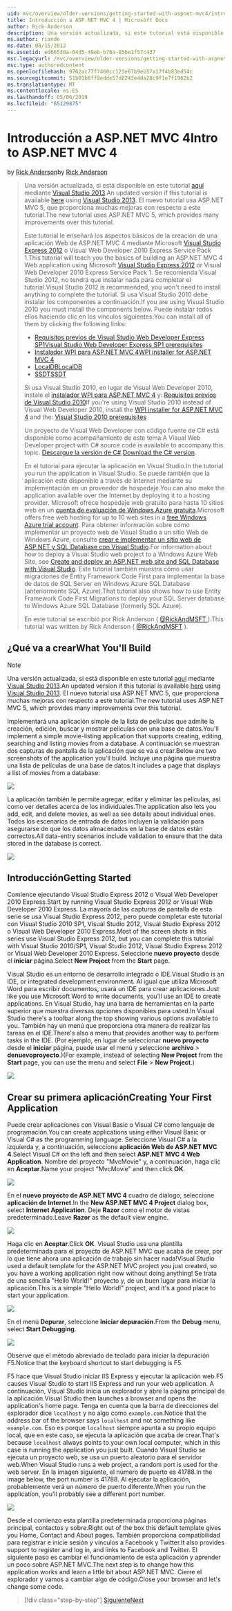 ```yaml
---
uid: mvc/overview/older-versions/getting-started-with-aspnet-mvc4/intro-to-aspnet-mvc-4
title: Introducción a ASP.NET MVC 4 | Microsoft Docs
author: Rick-Anderson
description: Una versión actualizada, si este tutorial está disponible aquí con Visual Studio 2013. El nuevo tutorial usa ASP.NET MVC 5, que proporciona muchas mejoras con respecto a t...
ms.author: riande
ms.date: 08/15/2012
ms.assetid: ed66530a-04d5-49eb-b76a-85be1f57c437
msc.legacyurl: /mvc/overview/older-versions/getting-started-with-aspnet-mvc4/intro-to-aspnet-mvc-4
msc.type: authoredcontent
ms.openlocfilehash: 9762ac77f7460cc123e67b9eb57a17f4b83ed54c
ms.sourcegitcommit: 51b01b6ff8edde57d8243e4da28c9f1e7f1962b2
ms.translationtype: MT
ms.contentlocale: es-ES
ms.lasthandoff: 05/06/2019
ms.locfileid: "65129875"
---
```

# <a name="intro-to-aspnet-mvc-4"></a><span data-ttu-id="b938f-104">Introducción a ASP.NET MVC 4</span><span class="sxs-lookup"><span data-stu-id="b938f-104">Intro to ASP.NET MVC 4</span></span>

<span data-ttu-id="b938f-105">by [Rick Anderson]((https://twitter.com/RickAndMSFT))</span><span class="sxs-lookup"><span data-stu-id="b938f-105">by [Rick Anderson]((https://twitter.com/RickAndMSFT))</span></span>

> <span data-ttu-id="b938f-106">Una versión actualizada, si está disponible en este tutorial [aquí](../../getting-started/introduction/getting-started.md) mediante [Visual Studio 2013](https://my.visualstudio.com/Downloads?q=visual%20studio%202013).</span><span class="sxs-lookup"><span data-stu-id="b938f-106">An updated version if this tutorial is available [here](../../getting-started/introduction/getting-started.md) using [Visual Studio 2013](https://my.visualstudio.com/Downloads?q=visual%20studio%202013).</span></span> <span data-ttu-id="b938f-107">El nuevo tutorial usa ASP.NET MVC 5, que proporciona muchas mejoras con respecto a este tutorial.</span><span class="sxs-lookup"><span data-stu-id="b938f-107">The new tutorial uses ASP.NET MVC 5, which provides many improvements over this tutorial.</span></span>
>
> <span data-ttu-id="b938f-108">Este tutorial le enseñará los aspectos básicos de la creación de una aplicación Web de ASP.NET MVC 4 mediante Microsoft [Visual Studio Express 2012](https://www.microsoft.com/visualstudio/11/products/express) o Visual Web Developer 2010 Express Service Pack 1.</span><span class="sxs-lookup"><span data-stu-id="b938f-108">This tutorial will teach you the basics of building an ASP.NET MVC 4 Web application using Microsoft [Visual Studio Express 2012](https://www.microsoft.com/visualstudio/11/products/express) or Visual Web Developer 2010 Express Service Pack 1.</span></span> <span data-ttu-id="b938f-109">Se recomienda Visual Studio 2012, no tendrá que instalar nada para completar el tutorial.</span><span class="sxs-lookup"><span data-stu-id="b938f-109">Visual Studio 2012 is recommended, you won't need to install anything to complete the tutorial.</span></span> <span data-ttu-id="b938f-110">Si usa Visual Studio 2010 debe instalar los componentes a continuación.</span><span class="sxs-lookup"><span data-stu-id="b938f-110">If you are using Visual Studio 2010 you must install the components below.</span></span> <span data-ttu-id="b938f-111">Puede instalar todos ellos haciendo clic en los vínculos siguientes:</span><span class="sxs-lookup"><span data-stu-id="b938f-111">You can install all of them by clicking the following links:</span></span>
>
> - [<span data-ttu-id="b938f-112">Requisitos previos de Visual Studio Web Developer Express SP1</span><span class="sxs-lookup"><span data-stu-id="b938f-112">Visual Studio Web Developer Express SP1 prerequisites</span></span>](https://www.microsoft.com/web/gallery/install.aspx?appid=VWD2010SP1Pack)
> - [<span data-ttu-id="b938f-113">Instalador WPI para ASP.NET MVC 4</span><span class="sxs-lookup"><span data-stu-id="b938f-113">WPI installer for ASP.NET MVC 4</span></span>](https://go.microsoft.com/fwlink/?LinkId=243392)
> - [<span data-ttu-id="b938f-114">LocalDB</span><span class="sxs-lookup"><span data-stu-id="b938f-114">LocalDB</span></span>](https://www.microsoft.com/web/gallery/install.aspx?appid=SQLLocalDBOnly_11_0)
> - [<span data-ttu-id="b938f-115">SSDT</span><span class="sxs-lookup"><span data-stu-id="b938f-115">SSDT</span></span>](https://blogs.msdn.com/b/rickandy/archive/2012/08/02/installing-and-using-sql-server-data-tools-ssdt-on-visual-studio-2010-and-vwd.aspx)
>
> <span data-ttu-id="b938f-116">Si usa Visual Studio 2010, en lugar de Visual Web Developer 2010, instale el [instalador WPI para ASP.NET MVC 4](https://go.microsoft.com/fwlink/?LinkId=243392) y: [Requisitos previos de Visual Studio 2010](https://www.microsoft.com/web/gallery/install.aspx?appsxml=&amp;appid=VS2010SP1Pack)</span><span class="sxs-lookup"><span data-stu-id="b938f-116">If you're using Visual Studio 2010 instead of Visual Web Developer 2010, install the [WPI installer for ASP.NET MVC 4](https://go.microsoft.com/fwlink/?LinkId=243392) and the: [Visual Studio 2010 prerequisites](https://www.microsoft.com/web/gallery/install.aspx?appsxml=&amp;appid=VS2010SP1Pack)</span></span>
>
> <span data-ttu-id="b938f-117">Un proyecto de Visual Web Developer con código fuente de C# está disponible como acompañamiento de este tema.</span><span class="sxs-lookup"><span data-stu-id="b938f-117">A Visual Web Developer project with C# source code is available to accompany this topic.</span></span> <span data-ttu-id="b938f-118">[Descargue la versión de C#](https://code.msdn.microsoft.com/Intro-to-ASPNET-MVC-4-61d0219d/file/114480/1/MvcMovie.zip).</span><span class="sxs-lookup"><span data-stu-id="b938f-118">[Download the C# version](https://code.msdn.microsoft.com/Intro-to-ASPNET-MVC-4-61d0219d/file/114480/1/MvcMovie.zip).</span></span>
>
> <span data-ttu-id="b938f-119">En el tutorial para ejecutar la aplicación en Visual Studio.</span><span class="sxs-lookup"><span data-stu-id="b938f-119">In the tutorial you run the application in Visual Studio.</span></span> <span data-ttu-id="b938f-120">Se puede también que la aplicación esté disponible a través de Internet mediante su implementación en un proveedor de hospedaje.</span><span class="sxs-lookup"><span data-stu-id="b938f-120">You can also make the application available over the Internet by deploying it to a hosting provider.</span></span> <span data-ttu-id="b938f-121">Microsoft ofrece hospedaje web gratuito para hasta 10 sitios web en un [cuenta de evaluación de Windows Azure gratuita](https://www.windowsazure.com/pricing/free-trial/?WT.mc_id=A443DD604).</span><span class="sxs-lookup"><span data-stu-id="b938f-121">Microsoft offers free web hosting for up to 10 web sites in a [free Windows Azure trial account](https://www.windowsazure.com/pricing/free-trial/?WT.mc_id=A443DD604).</span></span> <span data-ttu-id="b938f-122">Para obtener información sobre cómo implementar un proyecto web de Visual Studio a un sitio Web de Windows Azure, consulte [crear e implementar un sitio web de ASP.NET y SQL Database con Visual Studio](https://docs.microsoft.com/dotnet/azure/).</span><span class="sxs-lookup"><span data-stu-id="b938f-122">For information about how to deploy a Visual Studio web project to a Windows Azure Web Site, see [Create and deploy an ASP.NET web site and SQL Database with Visual Studio](https://docs.microsoft.com/dotnet/azure/).</span></span> <span data-ttu-id="b938f-123">Este tutorial también muestra cómo usar migraciones de Entity Framework Code First para implementar la base de datos de SQL Server en Windows Azure SQL Database (anteriormente SQL Azure).</span><span class="sxs-lookup"><span data-stu-id="b938f-123">That tutorial also shows how to use Entity Framework Code First Migrations to deploy your SQL Server database to Windows Azure SQL Database (formerly SQL Azure).</span></span>
>
> <span data-ttu-id="b938f-124">En este tutorial se escribió por Rick Anderson ( [ @RickAndMSFT ](https://twitter.com/#!/RickAndMSFT) ).</span><span class="sxs-lookup"><span data-stu-id="b938f-124">This tutorial was written by Rick Anderson ( [@RickAndMSFT](https://twitter.com/#!/RickAndMSFT) ).</span></span>

## <a name="what-youll-build"></a><span data-ttu-id="b938f-125">¿Qué va a crear</span><span class="sxs-lookup"><span data-stu-id="b938f-125">What You'll Build</span></span>

> [!NOTE]
> <span data-ttu-id="b938f-126">Una versión actualizada, si está disponible en este tutorial [aquí](../../getting-started/introduction/getting-started.md) mediante [Visual Studio 2013](https://my.visualstudio.com/Downloads?q=visual%20studio%202013).</span><span class="sxs-lookup"><span data-stu-id="b938f-126">An updated version if this tutorial is available [here](../../getting-started/introduction/getting-started.md) using [Visual Studio 2013](https://my.visualstudio.com/Downloads?q=visual%20studio%202013).</span></span> <span data-ttu-id="b938f-127">El nuevo tutorial usa ASP.NET MVC 5, que proporciona muchas mejoras con respecto a este tutorial.</span><span class="sxs-lookup"><span data-stu-id="b938f-127">The new tutorial uses ASP.NET MVC 5, which provides many improvements over this tutorial.</span></span>

<span data-ttu-id="b938f-128">Implementará una aplicación simple de la lista de películas que admite la creación, edición, buscar y mostrar películas con una base de datos.</span><span class="sxs-lookup"><span data-stu-id="b938f-128">You'll implement a simple movie-listing application that supports creating, editing, searching and listing movies from a database.</span></span> <span data-ttu-id="b938f-129">A continuación se muestran dos capturas de pantalla de la aplicación que se va a crear.</span><span class="sxs-lookup"><span data-stu-id="b938f-129">Below are two screenshots of the application you'll build.</span></span> <span data-ttu-id="b938f-130">Incluye una página que muestra una lista de películas de una base de datos:</span><span class="sxs-lookup"><span data-stu-id="b938f-130">It includes a page that displays a list of movies from a database:</span></span>

![](intro-to-aspnet-mvc-4/_static/image1.png)

<span data-ttu-id="b938f-131">La aplicación también le permite agregar, editar y eliminar las películas, así como ver detalles acerca de los individuales.</span><span class="sxs-lookup"><span data-stu-id="b938f-131">The application also lets you add, edit, and delete movies, as well as see details about individual ones.</span></span> <span data-ttu-id="b938f-132">Todos los escenarios de entrada de datos incluyen la validación para asegurarse de que los datos almacenados en la base de datos están correctos.</span><span class="sxs-lookup"><span data-stu-id="b938f-132">All data-entry scenarios include validation to ensure that the data stored in the database is correct.</span></span>

![](intro-to-aspnet-mvc-4/_static/image2.png)

## <a name="getting-started"></a><span data-ttu-id="b938f-133">Introducción</span><span class="sxs-lookup"><span data-stu-id="b938f-133">Getting Started</span></span>

<span data-ttu-id="b938f-134">Comience ejecutando Visual Studio Express 2012 o Visual Web Developer 2010 Express.</span><span class="sxs-lookup"><span data-stu-id="b938f-134">Start by running Visual Studio Express 2012 or Visual Web Developer 2010 Express.</span></span> <span data-ttu-id="b938f-135">La mayoría de las capturas de pantalla de esta serie se usa Visual Studio Express 2012, pero puede completar este tutorial con Visual Studio 2010 SP1, Visual Studio 2012, Visual Studio Express 2012 o Visual Web Developer 2010 Express.</span><span class="sxs-lookup"><span data-stu-id="b938f-135">Most of the screen shots in this series use Visual Studio Express 2012, but you can complete this tutorial with Visual Studio 2010/SP1, Visual Studio 2012, Visual Studio Express 2012 or Visual Web Developer 2010 Express.</span></span> <span data-ttu-id="b938f-136">Seleccione **nuevo proyecto** desde el **iniciar** página.</span><span class="sxs-lookup"><span data-stu-id="b938f-136">Select **New Project** from the **Start** page.</span></span>

<span data-ttu-id="b938f-137">Visual Studio es un entorno de desarrollo integrado o IDE.</span><span class="sxs-lookup"><span data-stu-id="b938f-137">Visual Studio is an IDE, or integrated development environment.</span></span> <span data-ttu-id="b938f-138">Al igual que utiliza Microsoft Word para escribir documentos, usará un IDE para crear aplicaciones.</span><span class="sxs-lookup"><span data-stu-id="b938f-138">Just like you use Microsoft Word to write documents, you'll use an IDE to create applications.</span></span> <span data-ttu-id="b938f-139">En Visual Studio, hay una barra de herramientas en la parte superior que muestra diversas opciones disponibles para usted.</span><span class="sxs-lookup"><span data-stu-id="b938f-139">In Visual Studio there's a toolbar along the top showing various options available to you.</span></span> <span data-ttu-id="b938f-140">También hay un menú que proporciona otra manera de realizar las tareas en el IDE.</span><span class="sxs-lookup"><span data-stu-id="b938f-140">There's also a menu that provides another way to perform tasks in the IDE.</span></span> <span data-ttu-id="b938f-141">(Por ejemplo, en lugar de seleccionar **nuevo proyecto** desde el **iniciar** página, puede usar el menú y seleccione **archivo** &gt; **denuevoproyecto**.)</span><span class="sxs-lookup"><span data-stu-id="b938f-141">(For example, instead of selecting **New Project** from the **Start** page, you can use the menu and select **File** &gt; **New Project**.)</span></span>

![](intro-to-aspnet-mvc-4/_static/image3.png)

## <a name="creating-your-first-application"></a><span data-ttu-id="b938f-142">Crear su primera aplicación</span><span class="sxs-lookup"><span data-stu-id="b938f-142">Creating Your First Application</span></span>

<span data-ttu-id="b938f-143">Puede crear aplicaciones con Visual Basic o Visual C# como lenguaje de programación.</span><span class="sxs-lookup"><span data-stu-id="b938f-143">You can create applications using either Visual Basic or Visual C# as the programming language.</span></span> <span data-ttu-id="b938f-144">Seleccione Visual C# a la izquierda y, a continuación, seleccione **aplicación Web de ASP.NET MVC 4**.</span><span class="sxs-lookup"><span data-stu-id="b938f-144">Select Visual C# on the left and then select **ASP.NET MVC 4 Web Application**.</span></span> <span data-ttu-id="b938f-145">Nombre del proyecto &quot;MvcMovie&quot; y, a continuación, haga clic en **Aceptar**.</span><span class="sxs-lookup"><span data-stu-id="b938f-145">Name your project &quot;MvcMovie&quot; and then click **OK**.</span></span>

![](intro-to-aspnet-mvc-4/_static/image4.png)

<span data-ttu-id="b938f-146">En el **nuevo proyecto de ASP.NET MVC 4** cuadro de diálogo, seleccione **aplicación de Internet**.</span><span class="sxs-lookup"><span data-stu-id="b938f-146">In the **New ASP.NET MVC 4 Project** dialog box, select **Internet Application**.</span></span> <span data-ttu-id="b938f-147">Deje **Razor** como el motor de vistas predeterminado.</span><span class="sxs-lookup"><span data-stu-id="b938f-147">Leave **Razor** as the default view engine.</span></span>

![](intro-to-aspnet-mvc-4/_static/image5.png)

<span data-ttu-id="b938f-148">Haga clic en **Aceptar**.</span><span class="sxs-lookup"><span data-stu-id="b938f-148">Click **OK**.</span></span> <span data-ttu-id="b938f-149">Visual Studio usa una plantilla predeterminada para el proyecto de ASP.NET MVC que acaba de crear, por lo que tiene ahora una aplicación de trabajo sin hacer nada!</span><span class="sxs-lookup"><span data-stu-id="b938f-149">Visual Studio used a default template for the ASP.NET MVC project you just created, so you have a working application right now without doing anything!</span></span> <span data-ttu-id="b938f-150">Se trata de una sencilla &quot;Hello World!&quot; proyecto y, de un buen lugar para iniciar la aplicación.</span><span class="sxs-lookup"><span data-stu-id="b938f-150">This is a simple &quot;Hello World!&quot; project, and it's a good place to start your application.</span></span>

![](intro-to-aspnet-mvc-4/_static/image6.png)

<span data-ttu-id="b938f-151">En el menú **Depurar**, seleccione **Iniciar depuración**.</span><span class="sxs-lookup"><span data-stu-id="b938f-151">From the **Debug** menu, select **Start Debugging**.</span></span>

![](intro-to-aspnet-mvc-4/_static/image7.png)

<span data-ttu-id="b938f-152">Observe que el método abreviado de teclado para iniciar la depuración F5.</span><span class="sxs-lookup"><span data-stu-id="b938f-152">Notice that the keyboard shortcut to start debugging is F5.</span></span>

<span data-ttu-id="b938f-153">F5 hace que Visual Studio iniciar IIS Express y ejecutar la aplicación web.</span><span class="sxs-lookup"><span data-stu-id="b938f-153">F5 causes Visual Studio to start IIS Express and run your web application.</span></span> <span data-ttu-id="b938f-154">A continuación, Visual Studio inicia un explorador y abre la página principal de la aplicación.</span><span class="sxs-lookup"><span data-stu-id="b938f-154">Visual Studio then launches a browser and opens the application's home page.</span></span> <span data-ttu-id="b938f-155">Tenga en cuenta que la barra de direcciones del explorador dice `localhost` y no algo como `example.com`.</span><span class="sxs-lookup"><span data-stu-id="b938f-155">Notice that the address bar of the browser says `localhost` and not something like `example.com`.</span></span> <span data-ttu-id="b938f-156">Eso es porque `localhost` siempre apunta a su propio equipo local, que en este caso, se ejecuta la aplicación que acaba de crear.</span><span class="sxs-lookup"><span data-stu-id="b938f-156">That's because `localhost` always points to your own local computer, which in this case is running the application you just built.</span></span> <span data-ttu-id="b938f-157">Cuando Visual Studio se ejecuta un proyecto web, se usa un puerto aleatorio para el servidor web.</span><span class="sxs-lookup"><span data-stu-id="b938f-157">When Visual Studio runs a web project, a random port is used for the web server.</span></span> <span data-ttu-id="b938f-158">En la imagen siguiente, el número de puerto es 41788.</span><span class="sxs-lookup"><span data-stu-id="b938f-158">In the image below, the port number is 41788.</span></span> <span data-ttu-id="b938f-159">Al ejecutar la aplicación, probablemente verá un número de puerto diferente.</span><span class="sxs-lookup"><span data-stu-id="b938f-159">When you run the application, you'll probably see a different port number.</span></span>

![](intro-to-aspnet-mvc-4/_static/image8.png)

<span data-ttu-id="b938f-160">Desde el comienzo esta plantilla predeterminada proporciona páginas principal, contactos y sobre.</span><span class="sxs-lookup"><span data-stu-id="b938f-160">Right out of the box this default template gives you Home, Contact and About pages.</span></span> <span data-ttu-id="b938f-161">También proporciona compatibilidad para registrar e inicie sesión y vínculos a Facebook y Twitter.</span><span class="sxs-lookup"><span data-stu-id="b938f-161">It also provides support to register and log in, and links to Facebook and Twitter.</span></span> <span data-ttu-id="b938f-162">El siguiente paso es cambiar el funcionamiento de esta aplicación y aprender un poco sobre ASP.NET MVC.</span><span class="sxs-lookup"><span data-stu-id="b938f-162">The next step is to change how this application works and learn a little bit about ASP.NET MVC.</span></span> <span data-ttu-id="b938f-163">Cierre el explorador y vamos a cambiar algo de código.</span><span class="sxs-lookup"><span data-stu-id="b938f-163">Close your browser and let's change some code.</span></span>

> [!div class="step-by-step"]
> [<span data-ttu-id="b938f-164">Siguiente</span><span class="sxs-lookup"><span data-stu-id="b938f-164">Next</span></span>](adding-a-controller.md)
